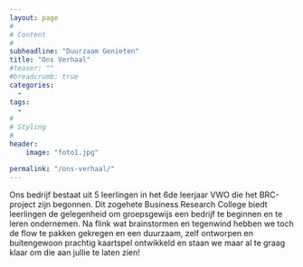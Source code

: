 ```yaml
---
layout: page
#
# Content
#
subheadline: "Duurzaam Genieten"
title: "Ons Verhaal"
#teaser: ""
#breadcrumb: true
categories:
  - 
tags:
  - 
#
# Styling
#
header:
    image: "foto1.jpg"

permalink: "/ons-verhaal/"
---
```


Ons bedrijf bestaat uit 5 leerlingen in het 6de leerjaar VWO die het BRC-project zijn begonnen. Dit zogehete Business Research College biedt leerlingen de gelegenheid om groepsgewijs een bedrijf te beginnen en te leren ondernemen. Na flink wat brainstormen en tegenwind hebben we toch de flow te pakken gekregen en een duurzaam, zelf ontworpen en buitengewoon prachtig kaartspel ontwikkeld en staan we maar al te graag klaar om die aan jullie te laten zien! 
